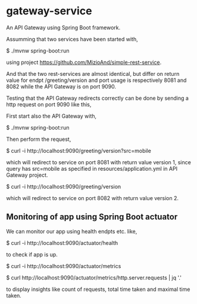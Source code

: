 # gateway-service

An API Gateway using Spring Boot framework.

Assumming that two services have been started with, 

$ ./mvnw spring-boot:run

using project https://github.com/MizioAnd/simple-rest-service.

And that the two rest-services are almost identical, but differ on return value for endpt /greeting/version and port usage is 
respectively 8081 and 8082 while the API Gateway is on port 9090. 

Testing that the API Gateway redirects correctly can be done by sending a http request on port 9090 like this,

First start also the API Gateway with,

$ ./mvnw spring-boot:run

Then perform the request,

$ curl -i http://localhost:9090/greeting/version?src=mobile

which will redirect to service on port 8081 with return value version 1, since query has src=mobile as specified in 
resources/application.yml in API Gateway project.

$ curl -i http://localhost:9090/greeting/version

which will redirect to service on port 8082 with return value version 2.

## Monitoring of app using Spring Boot actuator
We can monitor our app using health endpts etc. like,

$ curl -i http://localhost:9090/actuator/health

to check if app is up.

$ curl -i http://localhost:9090/actuator/metrics

$ curl http://localhost:9090/actuator/metrics/http.server.requests | jq '.'

to display insights like count of requests, total time taken and maximal time taken.

